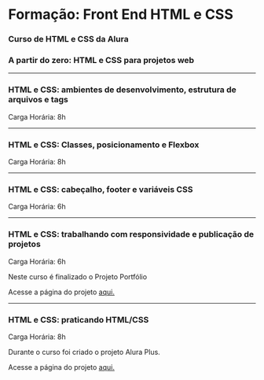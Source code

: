 # Formação: Front End HTML e CSS
### Curso de HTML e CSS da Alura
### A partir do zero: HTML e CSS para projetos web

---

### HTML e CSS: ambientes de desenvolvimento, estrutura de arquivos e tags
Carga Horária: 8h

---

### HTML e CSS: Classes, posicionamento e Flexbox
Carga Horária: 8h

---

### HTML e CSS: cabeçalho, footer e variáveis CSS
Carga Horária: 6h

---

### HTML e CSS: trabalhando com responsividade e publicação de projetos
Carga Horária: 6h
<p>Neste curso é finalizado o Projeto Portfólio</p>
<p>Acesse a página do projeto <a href="https://projeto-portfolio-pied-five.vercel.app/">aqui.</a></p>

---

### HTML e CSS: praticando HTML/CSS
Carga Horária: 8h
<p>Durante o curso foi criado o projeto Alura Plus.</p>
<p>Acesse a página do projeto <a href="https://alura-formacao-front-end-html-css.vercel.app/">aqui.</a></p>
